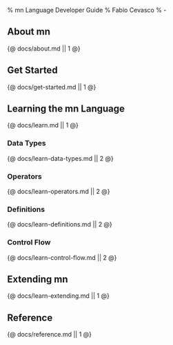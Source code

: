 % mn Language Developer Guide
% Fabio Cevasco
% -

<style>
.reference-title {
  font-size: 120%;  
  font-weight: 600;
}
.mn-terminal {
    -moz-background-clip: padding;
    -webkit-background-clip: padding-box;
    background-clip: padding-box;
    -webkit-border-radius: 3px;
    -moz-border-radius: 3px;
    border-radius: 3px;
    margin: 10px auto;
    padding: 2px 4px 0 4px;
    box-shadow: 0 1px 3px rgba(0, 0, 0, 0.1);
    text-shadow: 0 1px 0 rgba(255, 255, 255, 0.8);
    color: #eee;
    background-color: #222;
    border: 1px solid #ccc;
    white-space: pre;
    padding: 0 3px;
    border: 2px solid #999;
    border-top: 10px solid #999;
}
.mn-terminal p {
  margin: 0 auto;  
}
.mn-terminal p, .mn-terminal p:first-child {
    margin-top: 0;
    margin-bottom: 0;
    text-shadow: none;
    font-weight: normal;
    font-family: "Source Code Pro", "Monaco", "DejaVu Sans Mono", "Courier New", monospace;
    font-size: 85%;
    color: #eee;
}
</style>

## About mn

{@ docs/about.md || 1 @}

## Get Started

{@ docs/get-started.md || 1 @}

## Learning the mn Language

{@ docs/learn.md || 1 @}

### Data Types

{@ docs/learn-data-types.md || 2 @}

### Operators 

{@ docs/learn-operators.md || 2 @}

### Definitions

{@ docs/learn-definitions.md || 2 @}

### Control Flow

{@ docs/learn-control-flow.md || 2 @}

## Extending mn

{@ docs/learn-extending.md || 1 @}

## Reference

{@ docs/reference.md || 1 @}
